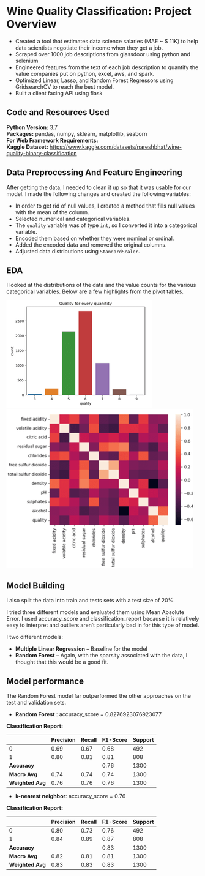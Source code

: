 # Wine Quality Classification: Project Overview 
* Created a tool that estimates data science salaries (MAE ~ $ 11K) to help data scientists negotiate their income when they get a job.
* Scraped over 1000 job descriptions from glassdoor using python and selenium
* Engineered features from the text of each job description to quantify the value companies put on python, excel, aws, and spark. 
* Optimized Linear, Lasso, and Random Forest Regressors using GridsearchCV to reach the best model. 
* Built a client facing API using flask 

## Code and Resources Used 
**Python Version:** 3.7  
**Packages:** pandas, numpy, sklearn, matplotlib, seaborn  
**For Web Framework Requirements:**    
**Kaggle Dataset:** https://www.kaggle.com/datasets/nareshbhat/wine-quality-binary-classification

## Data Preprocessing And Feature Engineering 
After getting the data, I needed to clean it up so that it was usable for our model. I made the following changes and created the following variables:

*	In order to get rid of null values, I created a method that fills null values with the mean of the column. 
*	Selected numerical and categorical variables. 
*	The `quality` variable was of type `int`, so I converted it into a categorical variable.
*	Encoded them based on whether they were nominal or ordinal.
*	Added the encoded data and removed the original columns.
*	Adjusted data distributions using `StandardScaler`.

  
## EDA
I looked at the distributions of the data and the value counts for the various categorical variables. Below are a few highlights from the pivot tables. 

![alt text](https://github.com/Samir4569/Wine-Quality-Classification/blob/main/assets/graph.png)
![alt text](https://github.com/Samir4569/Wine-Quality-Classification/blob/main/assets/graph2.png)

## Model Building 

I also split the data into train and tests sets with a test size of 20%.   

I tried three different models and evaluated them using Mean Absolute Error. I used accuracy_score and classification_report because it is relatively easy to interpret and outliers aren’t particularly bad in for this type of model.   

I two different models:
*	**Multiple Linear Regression** – Baseline for the model
*	**Random Forest** – Again, with the sparsity associated with the data, I thought that this would be a good fit. 

## Model performance
The Random Forest model far outperformed the other approaches on the test and validation sets. 
*	**Random Forest** : accuracy_score =  0.8276923076923077

**Classification Report:**

|               | Precision | Recall | F1-Score | Support |
|---------------|-----------|--------|----------|---------|
| 0             | 0.69      | 0.67   | 0.68     | 492     |
| 1             | 0.80      | 0.81   | 0.81     | 808     |
| **Accuracy**  |           |        | 0.76     | 1300    |
| **Macro Avg** | 0.74      | 0.74   | 0.74     | 1300    |
| **Weighted Avg** | 0.76   | 0.76   | 0.76     | 1300    |

*	**k-nearest neighbor**: accuracy_score =  0.76

**Classification Report:**

|               | Precision | Recall | F1-Score | Support |
|---------------|-----------|--------|----------|---------|
| 0             | 0.80      | 0.73   | 0.76     | 492     |
| 1             | 0.84      | 0.89   | 0.87     | 808     |
| **Accuracy**  |           |        | 0.83     | 1300    |
| **Macro Avg** | 0.82      | 0.81   | 0.81     | 1300    |
| **Weighted Avg** | 0.83   | 0.83   | 0.83     | 1300    |




